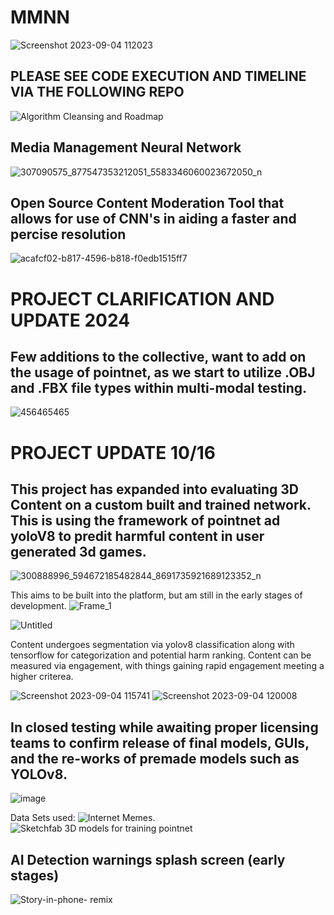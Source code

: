 # MMNN
![Screenshot 2023-09-04 112023](https://github.com/connorrutt/MMNN/assets/117954511/1e9f274b-1b48-4c0d-9af2-e083663a5068)

## PLEASE SEE CODE EXECUTION AND TIMELINE VIA THE FOLLOWING REPO 
![Algorithm Cleansing and Roadmap](https://github.com/connorrutt/Harmful-Trend-Predictions)

## Media Management Neural Network
![307090575_877547353212051_5583346060023672050_n](https://github.com/connorrutt/MMNN/assets/117954511/faae676c-d73c-4cfd-9e60-b51b70c43814)

## Open Source Content Moderation Tool that allows for use of CNN's in aiding a faster and percise resolution
![acafcf02-b817-4596-b818-f0edb1515ff7](https://github.com/connorrutt/MMNN/assets/117954511/0b6c40f0-03a0-470a-80df-26de019a4328)

# PROJECT CLARIFICATION AND UPDATE 2024
## Few additions to the collective, want to add on the usage of pointnet, as we start to utilize .OBJ and .FBX file types within multi-modal testing.

![456465465](https://github.com/connorrutt/MMNN/assets/117954511/3420c513-d25e-4ef3-a99f-44c830ba9f52)



# PROJECT UPDATE 10/16
## This project has expanded into evaluating 3D Content on a custom built and trained network. This is using the framework of pointnet ad yoloV8 to predit harmful content in user generated 3d games. 

![300888996_594672185482844_8691735921689123352_n](https://github.com/connorrutt/MMNN/assets/117954511/b5279080-b6e4-4712-afbe-664783375309)


This aims to be built into the platform, but am still in the early stages of development. 
![Frame_1](https://github.com/connorrutt/MMNN/assets/117954511/274b215f-896e-4f44-b8c8-395539ee0f34)

![Untitled](https://github.com/connorrutt/MMNN/assets/117954511/0fbb4486-443b-4935-ba15-c5c9589a37ac)


Content undergoes segmentation via yolov8 classification along with tensorflow for categorization and potential harm ranking. Content can be measured via engagement, with things gaining rapid engagement meeting a higher criterea. 

![Screenshot 2023-09-04 115741](https://github.com/connorrutt/MMNN/assets/117954511/f09c67e5-578d-4216-a11b-ea2937d157b7)
![Screenshot 2023-09-04 120008](https://github.com/connorrutt/MMNN/assets/117954511/7b723e23-1f13-4048-91cc-3e4e8379bee9)


## In closed testing while awaiting proper licensing teams to confirm release of final models, GUIs, and the re-works of premade models such as YOLOv8.

![image](https://github.com/connorrutt/MMNN/assets/117954511/8bdc70f5-94c0-4ac7-8b14-f7d4b8e4aa86)

Data Sets used: 
![Internet Memes](https://www.kaggle.com/datasets/williamscott701/memotion-dataset-7k).
![Sketchfab 3D models for training pointnet](https://sketchfab.com/mayacoco/collections/baby-mall-78bd54bfb20e49f9b75253a86207dfca) 


## AI Detection warnings splash screen (early stages)
![Story-in-phone- remix](https://github.com/connorrutt/MMNN/assets/117954511/42901fa7-51e9-4175-b6af-32df4fe8e455)
